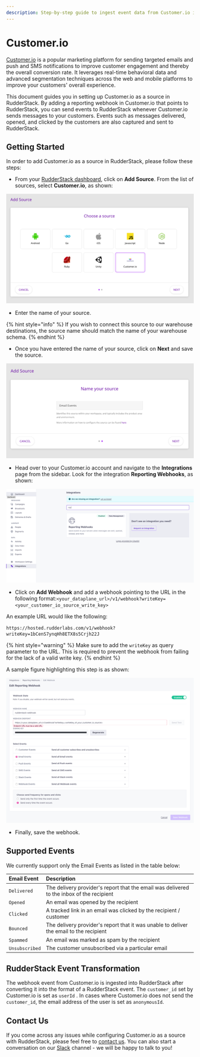 ```yaml
---
description: Step-by-step guide to ingest event data from Customer.io into RudderStack
---
```


# Customer.io

[Customer.io](https://customer.io/) is a popular marketing platform for sending targeted emails and push and SMS notifications to improve customer engagement and thereby the overall conversion rate. It leverages real-time behavioral data and advanced segmentation techniques across the web and mobile platforms to improve your customers' overall experience.

This document guides you in setting up Customer.io as a source in RudderStack. By adding a reporting webhook in Customer.io that points to RudderStack, you can send events to RudderStack whenever Customer.io sends messages to your customers. Events such as messages delivered, opened, and clicked by the customers are also captured and sent to RudderStack.

## Getting Started

In order to add Customer.io as a source in RudderStack, please follow these steps:

* From your [RudderStack dashboard](https://app.rudderlabs.com/), click on **Add Source**. From the list of sources, select **Customer.io**, as shown:

![](../.gitbook/assets/image%20%2820%29%20%281%29.png)

* Enter the name of your source.

{% hint style="info" %}
If you wish to connect this source to our warehouse destinations, the source name should match the name of your warehouse schema.
{% endhint %}

* Once you have entered the name of your source, click on **Next** and save the source.

![](../.gitbook/assets/image%20%2881%29.png)

* Head over to your Customer.io account and navigate to the **Integrations** page from the sidebar. Look for the integration **Reporting Webhooks**, as shown:

![](../.gitbook/assets/image%20%2882%29.png)

* Click on **Add Webhook** and add a webhook pointing to the URL in the following format:`<your_dataplane_url>/v1/webhook?writeKey=<your_customer_io_source_write_key>`

An example URL would like the following:

```http
https://hosted.rudderlabs.com/v1/webhook?writeKey=1bCenS7ynqHh8ETX8s5Crjh22J
```

{% hint style="warning" %}
Make sure to add the `writeKey` as query parameter to the URL. This is required to prevent the webhook from failing for the lack of a valid write key.
{% endhint %}

A sample figure highlighting this step is as shown:

![Webhook Settings](../.gitbook/assets/image%20%2830%29.png)

* Finally, save the webhook.

## Supported Events

We currently support only the Email Events as listed in the table below:

| **Email Event** | **Description** |
| :--- | :--- |
| `Delivered` | The delivery provider's report that the email was delivered to the inbox of the recipient |
| `Opened` | An email was opened by the recipient |
| `Clicked` | A tracked link in an email was clicked by the recipient / customer |
| `Bounced` | The delivery provider's report that it was unable to deliver the email to the recipient |
| `Spammed` | An email was marked as spam by the recipient |
| `Unsubscribed` | The customer unsubscribed via a particular email |

## RudderStack Event Transformation

The webhook event from Customer.io is ingested into RudderStack after converting it into the format of a RudderStack event. The `customer_id` set by Customer.io is set as `userId` . In cases where Customer.io does not send the `customer_id`, the email address of the user is set as `anonymousId`.

## Contact Us

If you come across any issues while configuring Customer.io as a source with RudderStack, please feel free to [contact us](mailto:%20contact@rudderstack.com). You can also start a conversation on our [Slack](https://resources.rudderstack.com/join-rudderstack-slack) channel - we will be happy to talk to you!

